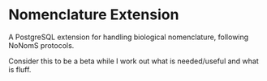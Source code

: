 # Nomenclature Extension
A PostgreSQL extension for handling biological nomenclature, following NoNomS protocols.

Consider this to be a beta while I work out what is needed/useful and what is fluff.